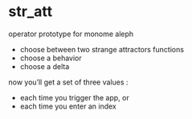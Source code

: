 # str_att
operator prototype for monome aleph

+ choose between two strange attractors functions
+ choose a behavior
+ choose a delta

now you’ll get a set of three values :

+ each time you trigger the app, or 
+ each time you enter an index